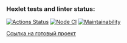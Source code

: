 ### Hexlet tests and linter status:

[![Actions Status](https://github.com/bkoshelev/frontend-project-11/workflows/hexlet-check/badge.svg)](https://github.com/bkoshelev/frontend-project-11/actions)
[![Node CI](https://github.com/bkoshelev/frontend-project-11/workflows/nodejs.yml/badge.svg)](https://github.com/hexlet-boilerplates/nodejs-package/actions)
[![Maintainability](https://api.codeclimate.com/v1/badges/d74d66478befe1d63640/maintainability)](https://codeclimate.com/github/bkoshelev/frontend-project-11/maintainability)

[Ссылка на готовый проект](https://frontend-project-11.vercel.app/)
